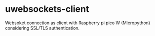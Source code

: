 # uwebsockets-client
Websoket connection as client with Raspberry pi pico W (Micropython) considering SSL/TLS authentication.
